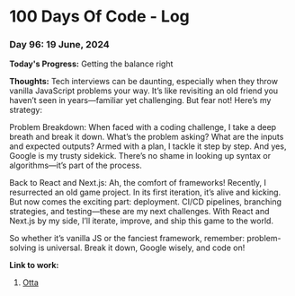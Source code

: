 # 100 Days Of Code - Log

### Day 96: 19 June, 2024

**Today's Progress:** Getting the balance right

**Thoughts:** Tech interviews can be daunting, especially when they throw vanilla JavaScript problems your way. It’s like revisiting an old friend you haven’t seen in years—familiar yet challenging. But fear not! Here’s my strategy:

Problem Breakdown: When faced with a coding challenge, I take a deep breath and break it down. What’s the problem asking? What are the inputs and expected outputs? Armed with a plan, I tackle it step by step. And yes, Google is my trusty sidekick. There’s no shame in looking up syntax or algorithms—it’s part of the process.

Back to React and Next.js: Ah, the comfort of frameworks! Recently, I resurrected an old game project. In its first iteration, it’s alive and kicking. But now comes the exciting part: deployment. CI/CD pipelines, branching strategies, and testing—these are my next challenges. With React and Next.js by my side, I’ll iterate, improve, and ship this game to the world.

So whether it’s vanilla JS or the fanciest framework, remember: problem-solving is universal. Break it down, Google wisely, and code on!

**Link to work:**

1. [Otta](https://otta.com/)
